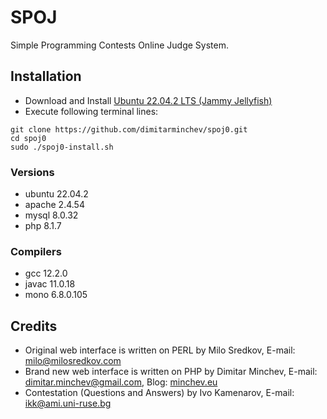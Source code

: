 # SPOJ
Simple Programming Contests Online Judge System.

## Installation
- Download and Install [Ubuntu 22.04.2 LTS (Jammy Jellyfish)](https://releases.ubuntu.com/jammy/)
- Execute following terminal lines:
```
git clone https://github.com/dimitarminchev/spoj0.git
cd spoj0
sudo ./spoj0-install.sh
```
### Versions
- ubuntu 22.04.2
- apache 2.4.54
- mysql 8.0.32
- php 8.1.7

### Compilers
- gcc 12.2.0
- javac 11.0.18
- mono 6.8.0.105

## Credits
- Original web interface is written on PERL by Milo Sredkov, E-mail: <milo@milosredkov.com>  
- Brand new web interface is written on PHP by Dimitar Minchev, E-mail: <dimitar.minchev@gmail.com>, Blog: [minchev.eu](http://www.minchev.eu/)
- Contestation (Questions and Answers) by Ivo Kamenarov, E-mail: <ikk@ami.uni-ruse.bg>
